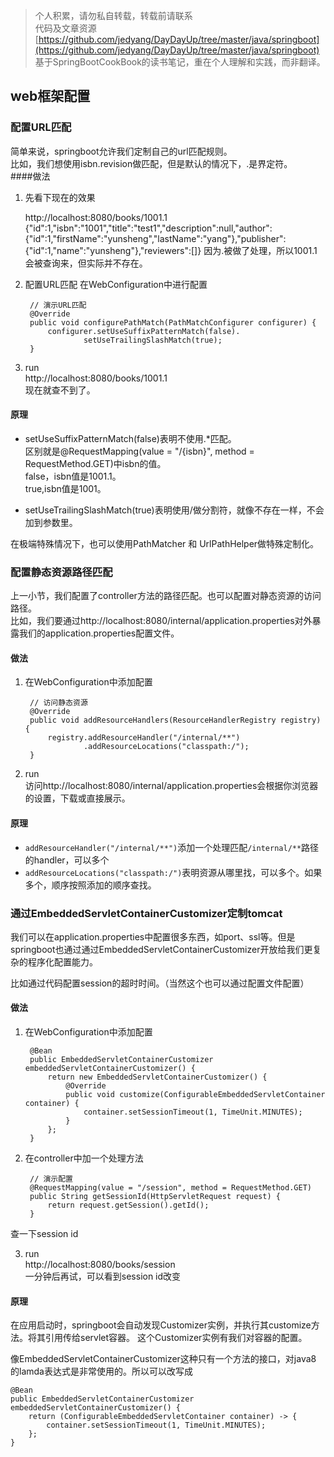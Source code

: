 >  个人积累，请勿私自转载，转载前请联系  
>  代码及文章资源[https://github.com/jedyang/DayDayUp/tree/master/java/springboot](https://github.com/jedyang/DayDayUp/tree/master/java/springboot)  
>  基于SpringBootCookBook的读书笔记，重在个人理解和实践，而非翻译。

## web框架配置
 

### 配置URL匹配
简单来说，springboot允许我们定制自己的url匹配规则。  
比如，我们想使用isbn.revision做匹配，但是默认的情况下，.是界定符。  
####做法
1. 先看下现在的效果  

	http://localhost:8080/books/1001.1  
{"id":1,"isbn":"1001","title":"test1","description":null,"author":{"id":1,"firstName":"yunsheng","lastName":"yang"},"publisher":{"id":1,"name":"yunsheng"},"reviewers":[]}
因为.被做了处理，所以1001.1会被查询来，但实际并不存在。  

2. 配置URL匹配
在WebConfiguration中进行配置

	    // 演示URL匹配
	    @Override
	    public void configurePathMatch(PathMatchConfigurer configurer) {
	        configurer.setUseSuffixPatternMatch(false).
	                setUseTrailingSlashMatch(true);
	    }

3. run  
http://localhost:8080/books/1001.1  
现在就查不到了。  

#### 原理  
- setUseSuffixPatternMatch(false)表明不使用.*匹配。  
区别就是@RequestMapping(value = "/{isbn}", method = RequestMethod.GET)中isbn的值。  
false，isbn值是1001.1。  
true,isbn值是1001。  

- setUseTrailingSlashMatch(true)表明使用/做分割符，就像不存在一样，不会加到参数里。  

在极端特殊情况下，也可以使用PathMatcher 和 UrlPathHelper做特殊定制化。  

### 配置静态资源路径匹配  
上一小节，我们配置了controller方法的路径匹配。也可以配置对静态资源的访问路径。  
比如，我们要通过http://localhost:8080/internal/application.properties对外暴露我们的application.properties配置文件。  

#### 做法
1. 在WebConfiguration中添加配置  

	    // 访问静态资源
	    @Override
	    public void addResourceHandlers(ResourceHandlerRegistry registry) {
	        registry.addResourceHandler("/internal/**")
	                .addResourceLocations("classpath:/");
	    }

2. run  
访问http://localhost:8080/internal/application.properties会根据你浏览器的设置，下载或直接展示。  

#### 原理
- `addResourceHandler("/internal/**")`添加一个处理匹配`/internal/**`路径的handler，可以多个
- `addResourceLocations("classpath:/")`表明资源从哪里找，可以多个。如果多个，顺序按照添加的顺序查找。  

### 通过EmbeddedServletContainerCustomizer定制tomcat
我们可以在application.properties中配置很多东西，如port、ssl等。但是springboot也通过通过EmbeddedServletContainerCustomizer开放给我们更复杂的程序化配置能力。  

比如通过代码配置session的超时时间。（当然这个也可以通过配置文件配置）

#### 做法
1. 在WebConfiguration中添加配置    
	
	    @Bean
	    public EmbeddedServletContainerCustomizer embeddedServletContainerCustomizer() {
	        return new EmbeddedServletContainerCustomizer() {
	            @Override
	            public void customize(ConfigurableEmbeddedServletContainer container) {
	                container.setSessionTimeout(1, TimeUnit.MINUTES);
	            }
	        };
	    }

2. 在controller中加一个处理方法  

	    // 演示配置
	    @RequestMapping(value = "/session", method = RequestMethod.GET)
	    public String getSessionId(HttpServletRequest request) {
	        return request.getSession().getId();
	    }
查一下session id  

3. run  
http://localhost:8080/books/session  
一分钟后再试，可以看到session id改变

#### 原理
在应用启动时，springboot会自动发现Customizer实例，并执行其customize方法。将其引用传给servlet容器。  这个Customizer实例有我们对容器的配置。
  



像EmbeddedServletContainerCustomizer这种只有一个方法的接口，对java8 的lamda表达式是非常使用的。所以可以改写成

    @Bean
    public EmbeddedServletContainerCustomizer embeddedServletContainerCustomizer() {
        return (ConfigurableEmbeddedServletContainer container) -> {
            container.setSessionTimeout(1, TimeUnit.MINUTES);
        };
    }